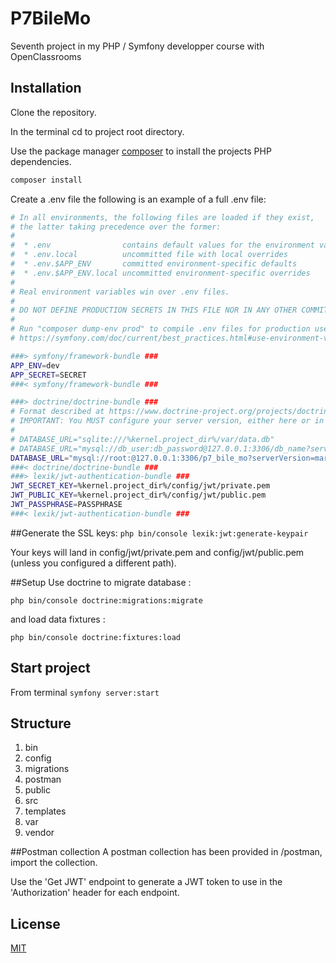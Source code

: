 # P7BileMo
Seventh project in my PHP / Symfony developper course with OpenClassrooms

## Installation
Clone the repository.

In the terminal cd to project root directory.

Use the package manager [composer](https://getcomposer.org/download/) to install the projects PHP dependencies.

```bash
composer install
```

Create a .env file the following is an example of a full .env file:

```bash
# In all environments, the following files are loaded if they exist,
# the latter taking precedence over the former:
#
#  * .env                contains default values for the environment variables needed by the app
#  * .env.local          uncommitted file with local overrides
#  * .env.$APP_ENV       committed environment-specific defaults
#  * .env.$APP_ENV.local uncommitted environment-specific overrides
#
# Real environment variables win over .env files.
#
# DO NOT DEFINE PRODUCTION SECRETS IN THIS FILE NOR IN ANY OTHER COMMITTED FILES.
#
# Run "composer dump-env prod" to compile .env files for production use (requires symfony/flex >=1.2).
# https://symfony.com/doc/current/best_practices.html#use-environment-variables-for-infrastructure-configuration

###> symfony/framework-bundle ###
APP_ENV=dev
APP_SECRET=SECRET
###< symfony/framework-bundle ###

###> doctrine/doctrine-bundle ###
# Format described at https://www.doctrine-project.org/projects/doctrine-dbal/en/latest/reference/configuration.html#connecting-using-a-url
# IMPORTANT: You MUST configure your server version, either here or in config/packages/doctrine.yaml
#
# DATABASE_URL="sqlite:///%kernel.project_dir%/var/data.db"
# DATABASE_URL="mysql://db_user:db_password@127.0.0.1:3306/db_name?serverVersion=5.7"
DATABASE_URL="mysql://root:@127.0.0.1:3306/p7_bile_mo?serverVersion=mariadb-10.4.10"
###< doctrine/doctrine-bundle ###
###> lexik/jwt-authentication-bundle ###
JWT_SECRET_KEY=%kernel.project_dir%/config/jwt/private.pem
JWT_PUBLIC_KEY=%kernel.project_dir%/config/jwt/public.pem
JWT_PASSPHRASE=PASSPHRASE
###< lexik/jwt-authentication-bundle ###
```

##Generate the SSL keys:
`php bin/console lexik:jwt:generate-keypair`

Your keys will land in config/jwt/private.pem and config/jwt/public.pem (unless you configured a different path).

##Setup
Use doctrine to migrate database :

`php bin/console doctrine:migrations:migrate`

and load data fixtures :

`php bin/console doctrine:fixtures:load`

## Start project

From terminal `symfony server:start`

## Structure

1. bin
2. config
3. migrations
4. postman   
5. public
6. src
7. templates
8. var
9. vendor

##Postman collection
A postman collection has been provided in /postman, import the collection.

Use the 'Get JWT' endpoint to generate a JWT token to use in the 'Authorization' header for each endpoint.

## License
[MIT](https://choosealicense.com/licenses/mit/)
